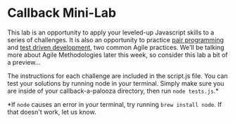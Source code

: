 # Callback Mini-Lab

This lab is an opportunity to apply your leveled-up Javascript skills to a series of challenges. It is also an opportunity to practice [pair programming](https://www.youtube.com/watch?v=ET3Q6zNK3Io&ab_channel=AgileAcademyAus) and [test driven development](http://luizricardo.org/wordpress/wp-content/upload-files/2014/05/tdd_flow.gif), two common Agile practices. We'll be talking more about Agile Methodologies later this week, so consider this lab a bit of a preview...

The instructions for each challenge are included in the script.js file. You can test your solutions by running node in your terminal. Simply make sure you are inside of your callback-a-palooza directory, then run `node tests.js`.*

*If `node` causes an error in your terminal, try running `brew install node`. If that doesn't work, let us know.
